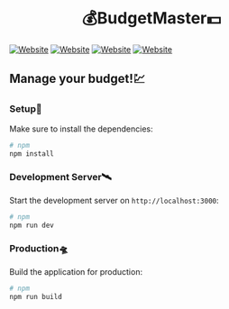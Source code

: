 # <center> :moneybag:BudgetMaster:dollar: </center>

<a href="https://nuxt.com"><img src="https://img.shields.io/badge/Nuxt%20Docs-18181B?logo=nuxt.js" alt="Website"></a>
<a href="https://vuejs.org/"><img src="https://img.shields.io/badge/Vue.js-4FC08D?logo=vuedotjs&logoColor=fff" alt="Website"></a>
<a href="https://zod.dev/"><img src="https://img.shields.io/badge/-Zod-3E67B1?style=flat&logo=zod&logoColor=white" alt="Website"></a>
<a href="https://www.mongodb.com/"><img src="https://img.shields.io/badge/MongoDB-%234ea94b.svg?logo=mongodb&logoColor=white" alt="Website"></a>

## Manage your budget!:chart:

### Setup:rocket:

Make sure to install the dependencies:

```bash
# npm
npm install
```

### Development Server:artificial_satellite:

Start the development server on `http://localhost:3000`:

```bash
# npm
npm run dev
```

### Production:flying_saucer:

Build the application for production:

```bash
# npm
npm run build
```

[license_badge]: https://img.shields.io/badge/license-MIT-blue.svg
[license_link]: https://opensource.org/licenses/MIT
